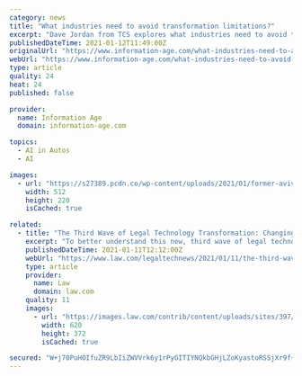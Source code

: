 ```yaml
---
category: news
title: "What industries need to avoid transformation limitations?"
excerpt: "Dave Jordan from TCS explores what industries need to avoid transformation limitations and embrace horizontal ecosystems"
publishedDateTime: 2021-01-12T11:49:00Z
originalUrl: "https://www.information-age.com/what-industries-need-to-avoid-transformation-limitations-123493336/"
webUrl: "https://www.information-age.com/what-industries-need-to-avoid-transformation-limitations-123493336/"
type: article
quality: 24
heat: 24
published: false

provider:
  name: Information Age
  domain: information-age.com

topics:
  - AI in Autos
  - AI

images:
  - url: "https://s27389.pcdn.co/wp-content/uploads/2021/01/former-aviva-executive-will-wood-joins-instanda-life-health-lead-512x220.jpg"
    width: 512
    height: 220
    isCached: true

related:
  - title: "The Third Wave of Legal Technology Transformation: Changing What Lawyers Do, With Structured Data"
    excerpt: "To better understand this new, third wave of legal technology transformation, it is helpful to look back at the first two waves: the How and the Who."
    publishedDateTime: 2021-01-11T12:12:00Z
    webUrl: "https://www.law.com/legaltechnews/2021/01/11/the-third-wave-of-legal-technology-transformation-changing-what-lawyers-do-with-structured-data/"
    type: article
    provider:
      name: Law
      domain: law.com
    quality: 11
    images:
      - url: "https://images.law.com/contrib/content/uploads/sites/397/2020/08/Digital-Transformation-Article-202008171302.jpg"
        width: 620
        height: 372
        isCached: true

secured: "W+j70PuHOIfuZR9LbIiZWVVrk6y1rPyGITIYNQkbGHjLZoKyastoRSSjXr9f+bBJeXgfHLKY3yU/oT5G9kPOcEJ/cuEp31B/IPvowSN83QTlkR695YoLU9EYEhLa0wp0C87Z0UP56Hl59b2ncGVXIWrR2l175iBE8/MgAFYo2l6ta9sU7KMdGCjkguDUI6OO64AGZcUXSYflNLIqOVpu31/zeteeJcoVmRkmUdiUzQfK9UJ7x/G/wko2J/NWQaUWl5e2xgtLC0nH8T+v9E4vTBR/omk+WjF41n+gk1qKrkIXf7TOsd7TvcpGDNCVwJhVhAROjrQp+fiKcHy+RUxaqs4T6n4htJYcr0U47kJREK8=;Ut3CvUMTPEsuCoZtKgDvZA=="
---
```


